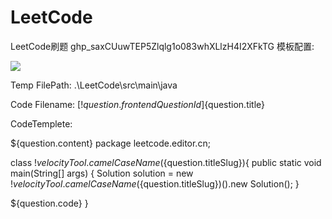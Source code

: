 # LeetCode
LeetCode刷题
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
模板配置:

![](img/image-20220324164003559.png)



Temp FilePath: .\LeetCode\src\main\java

Code Filename: [$!{question.frontendQuestionId}]${question.title}



CodeTemplete: 

 ${question.content}
package leetcode.editor.cn;

class $!velocityTool.camelCaseName(${question.titleSlug}){
  public static void main(String[] args) {
    Solution solution =  new $!velocityTool.camelCaseName(${question.titleSlug})().new Solution();
    }

${question.code}
}